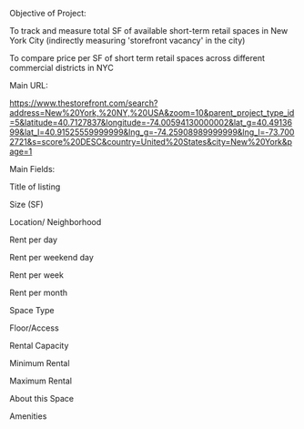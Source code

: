 Objective of Project:

To track and measure total SF of available short-term retail spaces in New York City (indirectly measuring 'storefront vacancy' in the city)

To compare price per SF of short term retail spaces across different commercial districts in NYC

Main URL:

https://www.thestorefront.com/search?address=New%20York,%20NY,%20USA&zoom=10&parent_project_type_id=5&latitude=40.7127837&longitude=-74.00594130000002&lat_g=40.4913699&lat_l=40.91525559999999&lng_g=-74.25908989999999&lng_l=-73.7002721&s=score%20DESC&country=United%20States&city=New%20York&page=1

Main Fields:

Title of listing

Size (SF)

Location/ Neighborhood

Rent per day

Rent per weekend day

Rent per week

Rent per month

Space Type

Floor/Access

Rental Capacity

Minimum Rental

Maximum Rental

About this Space

Amenities
